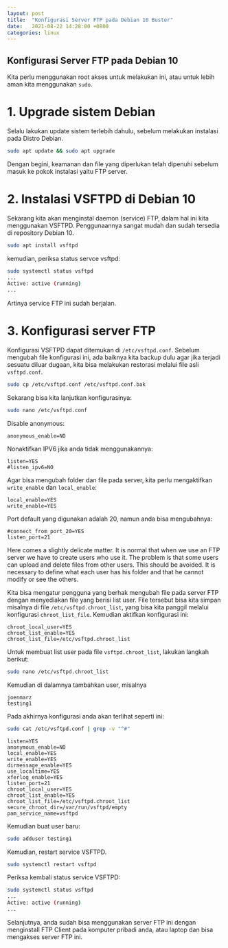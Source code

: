 ```yaml
---
layout: post
title:  "Konfigurasi Server FTP pada Debian 10 Buster"
date:   2021-08-22 14:28:00 +0800
categories: linux
---
```


## Konfigurasi Server FTP pada Debian 10
Kita perlu menggunakan root akses untuk melakukan ini, atau untuk lebih aman kita menggunakan `sudo`.

# 1. Upgrade sistem Debian
Selalu lakukan update sistem terlebih dahulu, sebelum melakukan instalasi pada Distro Debian.

```bash
sudo apt update && sudo apt upgrade
```
Dengan begini, keamanan dan file yang diperlukan telah dipenuhi sebelum masuk ke pokok instalasi yaitu FTP server.

# 2. Instalasi VSFTPD di Debian 10
Sekarang kita akan menginstal daemon (service) FTP, dalam hal ini kita menggunakan VSFTPD. Penggunaannya sangat mudah dan sudah tersedia di repository Debian 10.

```bash
sudo apt install vsftpd
```
kemudian, periksa status servce vsftpd:

```bash
sudo systemctl status vsftpd
...
Active: active (running)
...
```
Artinya service FTP ini sudah berjalan.

# 3. Konfigurasi server FTP
Konfigurasi VSFTPD dapat ditemukan di `/etc/vsftpd.conf`. Sebelum mengubah file konfigurasi ini, ada baiknya kita backup dulu agar jika terjadi sesuatu diluar dugaan, kita bisa melakukan restorasi melalui file asli `vsftpd.conf`.

```bash
sudo cp /etc/vsftpd.conf /etc/vsftpd.conf.bak
```
Sekarang bisa kita lanjutkan konfigurasinya:

```bash
sudo nano /etc/vsftpd.conf
```

Disable anonymous:
```
anonymous_enable=NO
```

Nonaktifkan IPV6 jika anda tidak menggunakannya:
```
listen=YES
#listen_ipv6=NO
```
Agar bisa mengubah folder dan file pada server, kita perlu mengaktifkan `write_enable` dan `local_enable`:
```
local_enable=YES
write_enable=YES
```
Port default yang digunakan adalah 20, namun anda bisa mengubahnya:
```
#connect_from_port_20=YES
listen_port=21
```
Here comes a slightly delicate matter. It is normal that when we use an FTP server we have to create users who use it. The problem is that some users can upload and delete files from other users. This should be avoided. It is necessary to define what each user has his folder and that he cannot modify or see the others.

Kita bisa mengatur pengguna yang berhak mengubah file pada server FTP dengan menyediakan file yang berisi list user. File tersebut bisa kita simpan misalnya di file `/etc/vsftpd.chroot_list`, yang bisa kita panggil melalui konfigurasi `chroot_list_file`. Kemudian aktifkan konfigurasi ini:
```
chroot_local_user=YES
chroot_list_enable=YES
chroot_list_file=/etc/vsftpd.chroot_list
```
Untuk membuat list user pada file `vsftpd.chroot_list`, lakukan langkah berikut:

```bash
sudo nano /etc/vsftpd.chroot_list
```
Kemudian di dalamnya tambahkan user, misalnya
```
joenmarz
testing1
```
Pada akhirnya konfigurasi anda akan terlihat seperti ini:

```bash
sudo cat /etc/vsftpd.conf | grep -v "^#"
```
```
listen=YES
anonymous_enable=NO
local_enable=YES
write_enable=YES
dirmessage_enable=YES
use_localtime=YES
xferlog_enable=YES
listen_port=21
chroot_local_user=YES
chroot_list_enable=YES
chroot_list_file=/etc/vsftpd.chroot_list
secure_chroot_dir=/var/run/vsftpd/empty
pam_service_name=vsftpd
```

Kemudian buat user baru:

```bash
sudo adduser testing1
```
Kemudian, restart service VSFTPD.

```bash
sudo systemctl restart vsftpd
```
Periksa kembali status service VSFTPD:

```bash
sudo systemctl status vsftpd
...
Active: active (running)
...
```

Selanjutnya, anda sudah bisa menggunakan server FTP ini dengan menginstall FTP Client pada komputer pribadi anda, atau laptop dan bisa mengakses server FTP ini.